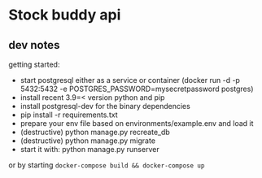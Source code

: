 # Stock buddy api

## dev notes
getting started:
- start postgresql either as a service or container (docker run -d -p 5432:5432 -e POSTGRES_PASSWORD=mysecretpassword  postgres)
- install recent 3.9=< version python and pip
- install postgresql-dev for the binary dependencies 
- pip install -r requirements.txt
- prepare your env file based on environments/example.env and load it
- (destructive) python manage.py recreate_db
- (destructive) python manage.py migrate
- start it with: python manage.py runserver 

or by starting `docker-compose build && docker-compose up`

